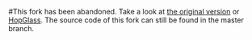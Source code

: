 #This fork has been abandoned. 
Take a look at [the original version](https://github.com/ffnord/meshviewer/) or [HopGlass](https://github.com/plumpudding/hopglass).
The source code of this fork can still be found in the master branch. 
